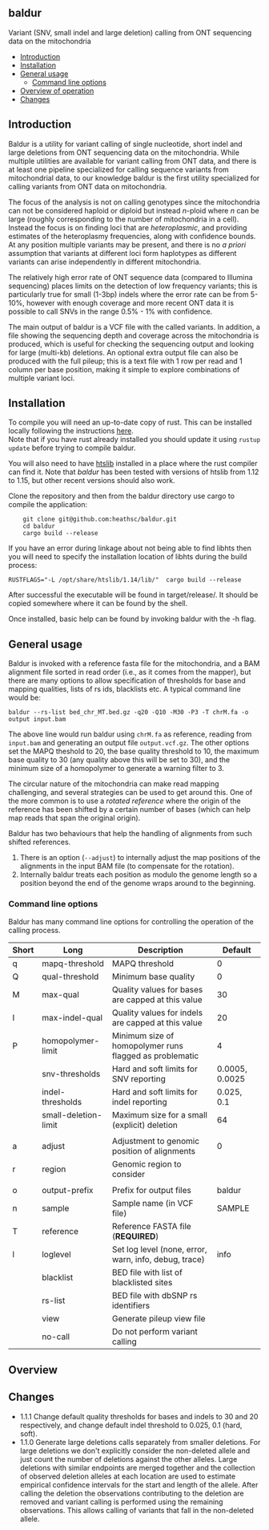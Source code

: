 ## baldur
Variant (SNV, small indel and large deletion) calling from ONT sequencing data on the mitochondria 

 - [Introduction](#intro)
 - [Installation](#install)
 - [General usage](#usage)
   - [Command line options](#cli)
 - [Overview of operation](#overview)
 - [Changes](#changes)

## <a name="intro"></a>Introduction

Baldur is a utility for variant calling of single nucleotide, short indel and large deletions from ONT sequencing data on the mitochondria. 
While multiple utilities are available for variant calling from ONT data, and there is at least one pipeline specialized for calling sequence
variants from mitochondrial data, to our knowledge baldur is the first utility specialized for calling variants from ONT data on mitochondria. 

The focus of the analysis is not on calling genotypes since the mitochondria can not be considered haploid or diploid but instead *n*-ploid where *n* can be large (roughly corresponding to the 
number of mitochondria in a cell).  Instead the focus is on finding loci that are
*heteroplasmic*, and providing estimates of the heteroplasmy frequencies, along with 
confidence bounds. At any position multiple variants may be present, and there is no *a priori* assumption 
that variants at different loci form haplotypes as different variants can arise independently in different mitochondria.

The relatively high error rate of ONT sequence data (compared to Illumina sequencing) places limits on the 
detection of low frequency variants; this is particularly true for small (1-3bp) indels where the error rate can 
be from 5-10%, however with enough coverage and more recent ONT data it is possible to call SNVs in the 
range 0.5% - 1% with confidence. 

The main output of baldur is a VCF file with the called variants.  In addition, a file showing the sequencing depth and coverage across the mitochondria is produced, which is useful for
checking the sequencing output and looking for large (multi-kb) deletions.  An optional extra output file can
also be produced with the full pileup; this is a text file with 1 row per read and 1 column per base position, making
it simple to explore combinations of multiple variant loci.

## <a name="install"></a>Installation

To compile you will need an up-to-date copy of rust.  This can be
installed locally following the instructions [here](https://www.rust-lang.org/learn/get-started).  
Note that if you have rust already installed you should update it
using ``rustup update`` before trying to compile baldur.

You will also need to have [htslib](https://github.com/samtools/htslib) installed in a place 
where the rust compiler can find it.  Note that *baldur* has been tested with versions of htslib from 1.12 to 1.15, but other recent versions should also work.

Clone the repository and then from the baldur directory
use cargo to compile the application:
```
    git clone git@github.com:heathsc/baldur.git
    cd baldur
    cargo build --release
```
If you have an error during linkage about not being able to find libhts then you will need to specify the installation location of libhts
during the build process:

    RUSTFLAGS="-L /opt/share/htslib/1.14/lib/"  cargo build --release

After successful the executable will be found in target/release/.  It
should be copied somewhere where it can be found by the shell.

Once installed, basic help can be found by invoking baldur with
the -h flag.

## <a name="usage"></a>General usage

Baldur is invoked with a reference fasta file for the mitochondria,
and a BAM alignment file sorted in read order
(i.e., as it comes from the mapper), but there are many options to
allow specification of thresholds for base and mapping qualities,
lists of rs ids, blacklists etc.  A typical command line would be:

``baldur --rs-list bed_chr_MT.bed.gz -q20 -Q10 -M30 -P3 -T chrM.fa -o output input.bam``

The above line would run baldur using `chrM.fa` as reference, reading from `input.bam` and 
generating an output file `output.vcf.gz`.  The other options set the MAPQ theshold to 20, the base quality threshold to 10, the maximum base quality to 30 (any quality above this will be set to 30), and the
minimum size of a homopolymer to generate a warning filter to 3.

The circular nature of the mitochondria can make read mapping challenging, and several strategies can be used
to get around this.  One of the more common is to use a *rotated reference* where the origin of the reference
has been shifted by a certain number of bases (which can help map reads that span the original origin).  

Baldur has two behaviours that help the handling of alignments from such shifted references.
1. There is an option (`--adjust`) to internally adjust the map positions of the alignments in the input BAM file (to compensate for the rotation).
2. Internally baldur treats each position as modulo the genome length so a position beyond the end of the genome wraps around to the beginning.

### <a name="cli"></a>Command line options

Baldur has many command line options for controlling the operation of the calling process.

| Short | Long                 | Description                                                 | Default        |
|-------|----------------------|-------------------------------------------------------------|----------------|
| q     | mapq-threshold       | MAPQ threshold                                              | 0              |
| Q     | qual-threshold       | Minimum base quality                                        | 0              |
| M     | max-qual             | Quality values for bases are capped at this value           | 30             |
| I     | max-indel-qual       | Quality values for indels are capped at this value          | 20             |
| P     | homopolymer-limit    | Minimum size of homopolymer runs flagged as problematic     | 4              |
|       | snv-thresholds       | Hard and soft limits for SNV reporting                      | 0.0005, 0.0025 |
|       | indel-thresholds     | Hard and soft limits for indel reporting                    | 0.025, 0.1     |
|       | small-deletion-limit | Maximum size for a small (explicit) deletion                | 64             |
|||||
| a     | adjust               | Adjustment to genomic position of alignments                | 0              |
| r     | region               | Genomic region to consider                                  |                |
|||||
| o     | output-prefix        | Prefix for output files                                     | baldur         |
| n     | sample               | Sample name (in VCF file)                                   | SAMPLE         |
| T     | reference            | Reference FASTA file (**REQUIRED**)                         |                |
| l     | loglevel             | Set log level (none, error, warn, info, debug, trace)       | info           |
|       | blacklist            | BED file with list of blacklisted sites                     |                |
|       | rs-list              | BED file with dbSNP rs identifiers                          |                |
|       | view          | Generate pileup view file|                |
|       | no-call              | Do not perform variant calling                              |                |

## <a name="overview"></a>Overview

## <a name="changes"></a>Changes

- 1.1.1 Change default quality thresholds for bases and indels to 30 and 20 respectively, and change default indel threshold to 0.025, 0.1 (hard, soft).
- 1.1.0 Generate large deletions calls separately from smaller deletions.  For large deletions we don't explicitly consider the non-deleted allele
and just count the number of deletions against the other alleles.  Large deletions with similar endpoints are merged together and the collection of observed
deletion alleles at each location are used to estimate empirical confidence intervals for the start and length of the allele. After calling the deletion the observations
contributing to the deletion are removed and variant calling is performed using the remaining observations.  This allows calling of variants that fall 
in the non-deleted allele.

